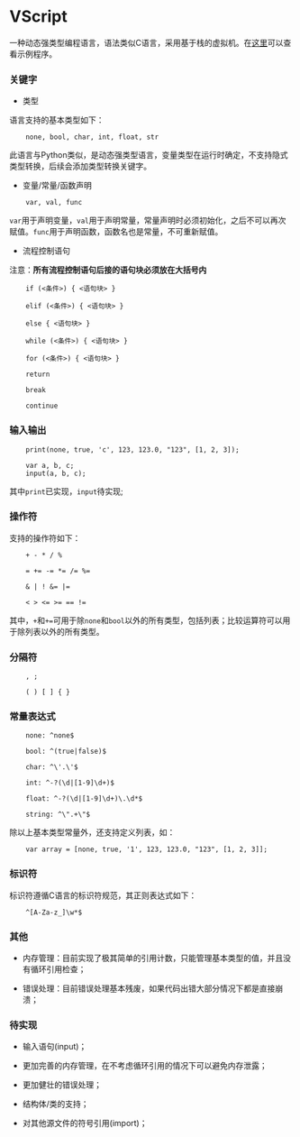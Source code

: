 # VScript

一种动态强类型编程语言，语法类似C语言，采用基于栈的虚拟机。在[这里](code/)可以查看示例程序。

### 关键字

* 类型

语言支持的基本类型如下：

```
    none, bool, char, int, float, str
```

此语言与Python类似，是动态强类型语言，变量类型在运行时确定，不支持隐式类型转换，后续会添加类型转换关键字。

* 变量/常量/函数声明

```
    var, val, func
```

`var`用于声明变量，`val`用于声明常量，常量声明时必须初始化，之后不可以再次赋值。`func`用于声明函数，函数名也是常量，不可重新赋值。

* 流程控制语句

注意：__所有流程控制语句后接的语句块必须放在大括号内__

```
    if (<条件>) { <语句块> }

    elif (<条件>) { <语句块> }

    else { <语句块> }

    while (<条件>) { <语句块> }

    for (<条件>) { <语句块> }

    return

    break

    continue
```

### 输入输出

```
    print(none, true, 'c', 123, 123.0, "123", [1, 2, 3]);

    var a, b, c;
    input(a, b, c);
```

其中`print`已实现，`input`待实现;

### 操作符

支持的操作符如下：

```
    + - * / %

    = += -= *= /= %=

    & | ! &= |=

    < > <= >= == !=
```

其中，`+`和`+=`可用于除`none`和`bool`以外的所有类型，包括列表；比较运算符可以用于除列表以外的所有类型。

### 分隔符

```
    , ;

    ( ) [ ] { }
```

### 常量表达式

```
    none: ^none$

    bool: ^(true|false)$

    char: ^\'.\'$

    int: ^-?(\d|[1-9]\d+)$

    float: ^-?(\d|[1-9]\d+)\.\d*$

    string: ^\".+\"$
```

除以上基本类型常量外，还支持定义列表，如：

```
    var array = [none, true, '1', 123, 123.0, "123", [1, 2, 3]];
```

### 标识符

标识符遵循C语言的标识符规范，其正则表达式如下：

```
    ^[A-Za-z_]\w*$
```

### 其他

* 内存管理：目前实现了极其简单的引用计数，只能管理基本类型的值，并且没有循环引用检查；

* 错误处理：目前错误处理基本残废，如果代码出错大部分情况下都是直接崩溃；

### 待实现

* 输入语句(input)；

* 更加完善的内存管理，在不考虑循环引用的情况下可以避免内存泄露；

* 更加健壮的错误处理；

* 结构体/类的支持；

* 对其他源文件的符号引用(import)；
